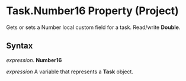 
# Task.Number16 Property (Project)

Gets or sets a Number local custom field for a task. Read/write  **Double**.


## Syntax

 _expression_. **Number16**

 _expression_ A variable that represents a **Task** object.

